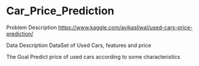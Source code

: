 # Car_Price_Prediction
Problem Description
https://www.kaggle.com/avikasliwal/used-cars-price-prediction/

Data Description
DataSet of Used Cars, features and  price

The Goal
Predict price of used cars according to some characteristics
